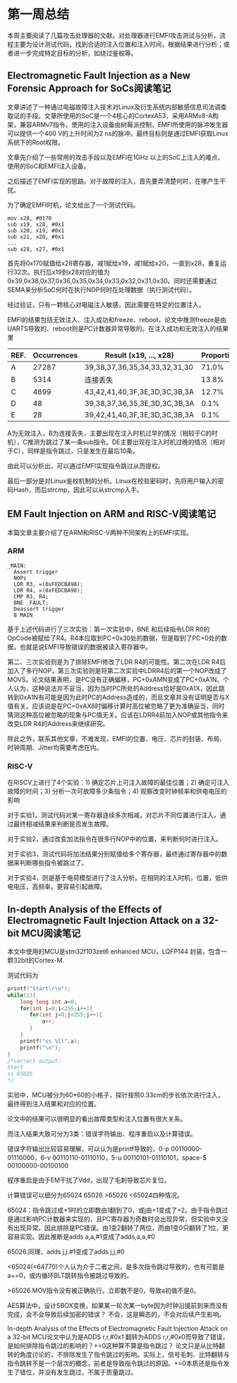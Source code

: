 # 第一周总结

本周主要阅读了几篇攻击处理器的文献。对处理器进行EMFI攻击测试与分析，流程主要为设计测试代码，找到合适的注入位置和注入时间，根据结果进行分析；或者进一步完成特定目标的分析，如绕过鉴权等。

## Electromagnetic Fault Injection as a New Forensic Approach for SoCs阅读笔记

文章讲述了一种通过电磁故障注入技术对Linux及衍生系统内部敏感信息司法调查取证的手段。文章所使用的SoC是一个4核心的CortexA53，采用ARMv8-A构架，兼容ARMv7指令。使用的注入设备由树莓派控制，EMFI所使用的脉冲发生器可以提供一个400 V的上升时间为2 ns的脉冲。最终目标则是通过EMFI获取Linux系统下的Root权限。

文章先介绍了一些常用的攻击手段以及EMFI在1GHz 以上的SoC上注入的难点、使用的SoC和EMFI注入设备。

之后描述了EMFI实现的思路。对于故障的注入，首先要弄清楚何时，在哪产生干扰。

为了确定EMFI时机，论文给出了一个测试代码。

```assembly
mov x28, #0170
sub x19, x28, #0x1
sub x20, x19, #0x1
sub x21, x20, #0x1
...
sub x28, x27, #0x1
```

首先将0x170赋值给x28寄存器，减1赋给x19，减1赋给x20，一直到x28，重复运行32次。执行后x19到x28对应的值为0x39,0x38,0x37,0x36,0x35,0x34,0x33,0x32,0x31,0x30。同时还需要通过SEMA来分析SoC何时在执行NOP何时在处理数据（执行测试代码）。

经过验证，只有一颗核心对电磁注入敏感，因此需要在特定的位置注入。

EMFI的结果包括无效注入、注入成功和freeze、reboot，论文中推测freeze是由UARTS导致的、reboot则是PC计数器异常导致的。在注入成功和无效注入的结果里

| REF. | Occurrences | Result (x19, ..., x28)        | Proportion |
| ---- | ----------- | ----------------------------- | ---------- |
| A    | 27287       | 39,38,37,36,35,34,33,32,31,30 | 71.0%      |
| B    | 5314        | 连接丢失                      | 13.8%      |
| C    | 4899        | 43,42,41,40,3F,3E,3D,3C,3B,3A | 12.7%      |
| D    | 48          | 39,38,37,36,35,3E,3D,3C,3B,3A | 0.1%       |
| E    | 28          | 39,42,41,40,3F,3E,3D,3C,3B,3A | 0.1%       |

A为无效注入，B为连接丢失，主要出现在注入时机过早的情况（相较于C的时机），C推测为跳过了某一条sub指令。DE主要出现在注入时机过晚的情况（相对于C），同样是指令跳过，只是发生在最后10条。

由此可以分析出，可以通过EMFI实现指令跳过从而提权。

最后一部分是对Linux鉴权机制的分析。Linux在校验密码时，先将用户输入的密码Hash，而后strcmp，因此可以从strcmp入手。

## EM Fault Injection on ARM and RISC-V阅读笔记

本篇文章主要介绍了在ARM和RISC-V两种不同架构上的EMFI实现。

### ARM

``````assembly
_MAIN:
  Assert trigger
  NOPs
  LDR R3, =(0xFEDCBA98);
  LDR R4, =(0xFEDCBA98);
  CMP R3, R4;
  BNE _FAULT;
  Deassert trigger
  B MAIN
``````

基于上述代码进行了三次实验：第一次实验中，BNE 和后续指令LDR R0的OpCode被赋给了R4。R4本应取到PC+0x30处的数据，但是取到了PC+0处的数据，也就是说EMFI导致错误的数据被读入寄存器中。

第二、三次实验则是为了排除EMFI修改了LDR R4的可能性。第二次在LDR R4后加入了多行NOP，第三次实验则是将第二次实验中LDRR4后的第一个NOP改成了MOVS。论文结果表明，是PC没有正确偏移，PC+0xAMN变成了PC+0xA1N。个人认为，这种说法并不妥当，因为当时PC所处的Address恰好是0xA1X，因此跳转到0xA1N有可能是因为此时PC的Address造成的，而且文章并没有证明是否与X值有关。应该说是在PC=0xAX8时偏移计算时高位被忽略了更为准确妥当，同时猜测这种高位被忽略的现象与PC值无关。应该在LDRR4前加入NOP或其他指令来改变LDR R4的Address来继续研究。

除此之外，联系其他文章，不难发现，EMFI的位置、电压、芯片的封装、布局、时钟周期、Jitter均需要考虑在内。

### RISC-V

在RISCV上进行了4个实验：1) 确定芯片上可注入故障的最佳位置；2) 确定可注入故障的时间；3) 分析一次可故障多少条指令；4) 观察改变时钟频率和供电电压的影响

对于实验1，测试代码对某一寄存器连续多次相减，对芯片不同位置进行注入，通过最终相减结果来判断是否发生故障。

对于实验2，通过改变加法指令在很多行NOP中的位置，来判断何时进行注入。

对于实验3，测试代码将加法结果分别赋值给多个寄存器，最终通过寄存器中的数据来判断哪些指令被跳过了。

对于实验4，则是基于电荷模型进行了注入分析。在相同的注入时机，位置，低供电电压，高频率，更容易引起故障。

## In-depth Analysis of the Effects of Electromagnetic Fault Injection Attack on a 32-bit MCU阅读笔记

本文中使用的MCU是stm32f103zet6 enhanced MCU，LQFP144 封装，包含一颗32bit的Cortex-M.

测试代码为

``````c
printf("Start\r\n");
while(1){
    long long int a=0;
    for(int i=0;i<255;i++){
       for(int j=0;j<255;j++){
           a++;
       }
    }
    printf("ss %ll",a);
    printf("\n");
}
/*correct output:
Start
ss 65025
*/
``````

实验中，MCU被分为60*60的小格子，探针按照0.33cm的步长依次进行注入，最终得到注入结果和对应的位置。

论文中的结果可以很明显的看出故障类型和注入位置有很大关系。

而注入结果大致可分为3类：错误字符输出、程序重启以及计算错误。

错误字符输出比较容易理解，可以认为是printf导致的，0-p 00110000-01110000，6-v 00110110-01110110，5-u 00110101-01110101，space-$ 00100000-00100100

程序重启是由于EM干扰了Vdd，出现了毛刺导致芯片复位。

计算错误可以细分为65024 65026 >65026 <65024四种情况。

65024：指令跳过或+1时的立即数由1翻到了0，或j由+1变成了+2。由于指令跳过是通过影响PC计数器来实现的，且PC寄存器为奇数时会出现异常，但实验中又没有出现异常，因此排除是PC错误。由1变2翻转了两位，而由1变0只翻转了1位，更容易实现。因此推断是adds a,a,#1变成了adds,a,a,#0

65026:同理，adds j,j.#1变成了adds j,j,#0

<65024(<64770)个人认为介于二者之间，是多次指令跳过导致的，也有可能是a+=0，或内循环BLT跳转指令被跳过导致的。

\>65026 MOV指令没有被正确执行，立即数不是0，导致a初值不是0。



AES算法中，设计SBOX变换，如果某一轮次某一byte因为时钟沿提前到来而没有完成，会不会导致后续加密的错误？
不会，这是瞬态的，不会对后续产生影响。

In-depth Analysis of the Effects of Electromagnetic Fault Injection Attack on a 32-bit MCU论文中认为是ADDS r,r,#0x1 翻转为ADDS r,r,#0x0而导致了错误，是如何排除指令跳过的影响的？+=0这种算不算是指令跳过？
论文只是从比特翻转的角度讨论的，不排除发生了指令跳过的影响。实际上，信号毛刺、比特翻转与指令跳转不是一个层次的概念，前者是导致指令跳过的原因。+=0本质还是指令发生了错位，并没有发生跳过，不属于质量跳过。
